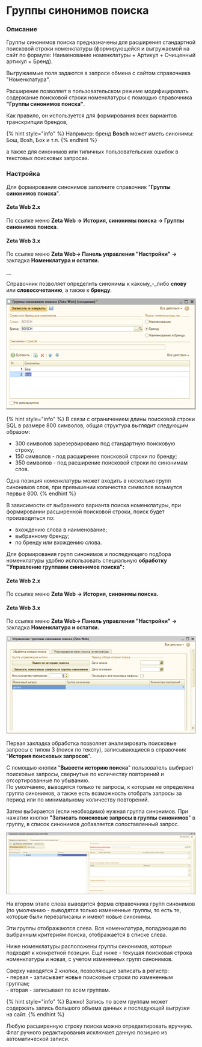 # Группы синонимов поиска

### Описание

Группы синонимов поиска предназначены для расширения стандартной поисковой строки номенклатуры (формирующейся и выгружаемой на сайт по формуле: Наименование номенклатуры + Артикул + Очищенный артикул + Бренд).&#x20;

Выгружаемые поля задаются в запросе обмена с сайтом справочника "Номенклатура".

Расширение позволяет в пользовательском режиме модифицировать содержание поисковой строки номенклатуры с помощью справочника **"Группы синонимов поиска"**.

Как правило, он используется для формирования всех вариантов транскрипции брендов,

{% hint style="info" %}
Например: бренд **Bosch** может иметь синонимы: Бош, Bosh, Бох и т.п.
{% endhint %}

а также для синонимов или типичных пользовательских ошибок в текстовых поисковых запросах.

### Настройка

Для формирования синонимов заполните справочник "**Группы синонимов поиска**".

#### Zeta Web 2.x

По ссылке меню **Zeta Web → История, синонимы поиска → Группы синонимов поиска**.

#### Zeta Web 3.x

По ссылке меню  **Zeta Web→ Панель управления "Настройки" →** закладка **Номенклатура и остатки.**



__

Справочник позволяет определить синонимы к какому_-_либо **слову** или **словосочетанию**, а также к **бренду**.&#x20;

![](<../.gitbook/assets/Image 158.png>)

{% hint style="info" %}
В связи с ограничением длины поисковой строки SQL в размере 800 символов, общая структура выглядит следующим образом:

* 300 символов зарезервировано под стандартную поисковую строку;
* 150 символов - под расширение поисковой строки по бренду;
* 350 символов - под расширение поисковой строки по синонимам слов.

Одна позиция номенклатуры может входить в несколько групп синонимов слов, при превышении количества символов возьмутся первые 800.
{% endhint %}

В зависимости от выбранного варианта поиска номенклатуры, при формировании расширенной поисковой строки, поиск будет производиться по:

* вхождению слова в наименование;
* выбранному бренду;
* по бренду или вхождению слова.

Для формирования групп синонимов и последующего подбора номенклатуры удобно использовать специальную **обработку "Управление группами синонимов поиска":**

#### Zeta Web 2.x

По ссылке меню **Zeta Web → История, синонимы поиска.**

#### Zeta Web 3.x

По ссылке меню  **Zeta Web→ Панель управления "Настройки" →** закладка **Номенклатура и остатки.**



![](<../.gitbook/assets/Image 159.png>)

Первая закладка обработка позволяет анализировать поисковые запросы с типом 3 (поиск по тексту), записывающиеся в справочник "**История поисковых запросов**".

С помощью кнопки "**Вывести историю поиска**" пользователь выбирает поисковые запросы, свернутые по количеству повторений и отсортированные по убыванию. \
По умолчанию, выводятся только те запросы, к которым не определена группа синонимов, а также есть возможность отобрать запросы за период или по минимальному количеству повторений.

Затем выбирается (если необходимо) нужная группа синонимов. При нажатии кнопки **"Записать поисковые запросы в группы синонимов**" в группу, в список синонимов добавляется сопоставленный запрос.

![](<../.gitbook/assets/Image 160.png>)

На втором этапе слева выводится форма справочника групп синонимов (по умолчанию - выводятся только измененные группы, то есть те, которые были перезаписаны и имеют новые синонимы.

Эти группы отображаются слева. Вся номенклатура, попадающая по выбранным критериям поиска, отображается в списке слева.&#x20;

Ниже номенклатуры расположены группы синонимов, которые подходят к конкретной позиции. Ещё ниже - текущая поисковая строка номенклатуры и новая, с учетом измененных групп синонимов.

Сверху находятся 2 кнопки, позволяющие записать в регистр:\
\- первая - записывает новые поисковые строки по измененным группам;\
\- вторая - записывает по всем группам.&#x20;

{% hint style="info" %}
Важно! Запись по всем группам может содержать запись большого объема данных и последующей выгрузки на сайт.
{% endhint %}

Любую расширенную строку поиска можно отредактировать вручную. Флаг ручного редактирования исключает данную позицию из автоматической записи.
